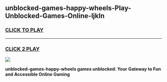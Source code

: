 
## unblocked-games-happy-wheels-Play-Unblocked-Games-Online-ljkln
<h3>
<a href="https://premium76.site?title=unblocked-games-happy-wheels&ref=24A">CLICK TO PLAY</a></h3>
<hr>

<h3>
<a href="https://premium76.site?title=unblocked-games-happy-wheels&ref=24A">CLICK 2 PLAY</a>
  
</h3>

<a href="https://premium76.site?title=unblocked-games-happy-wheels&ref=24A"><img src="https://clearcache.store/games.png"></a>


**unblocked-games-happy-wheels games unblocked: Your Gateway to Fun and Accessible Online Gaming**
